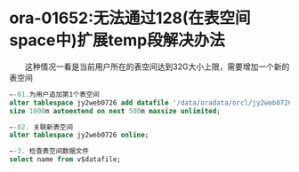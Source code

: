 # ora-01652:无法通过128(在表空间space中)扩展temp段解决办法

　　这种情况一看是当前用户所在的表空间达到32G大小上限，需要增加一个新的表空间

```sql
–-01.为用户追加第1个表空间
alter tablespace jy2web0726 add datafile '/data/oradata/orcl/jy2web0726_extend1.dbf'
size 1000m autoextend on next 500m maxsize unlimited;

–-02. 关联新表空间
alter tablespace jy2web0726 online;

–-3. 检查表空间数据文件
select name from v$datafile;
```
